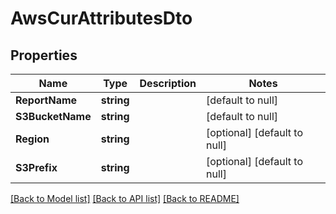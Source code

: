 # AwsCurAttributesDto

## Properties
Name | Type | Description | Notes
------------ | ------------- | ------------- | -------------
**ReportName** | **string** |  | [default to null]
**S3BucketName** | **string** |  | [default to null]
**Region** | **string** |  | [optional] [default to null]
**S3Prefix** | **string** |  | [optional] [default to null]

[[Back to Model list]](../README.md#documentation-for-models) [[Back to API list]](../README.md#documentation-for-api-endpoints) [[Back to README]](../README.md)

